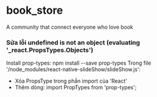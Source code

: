 # book_store
A community that connect everyone who love book
### Sửa lỗi undefined is not an object (evaluating '_react.PropsTypes.Objects')

Install prop-types: npm install --save prop-types
Trong file '/node_modules/react-native-slideShow/slideShow.js':
  - Xóa PropsType trong phần import của 'React'
  - Thêm dòng: import PropTypes from 'prop-types';
